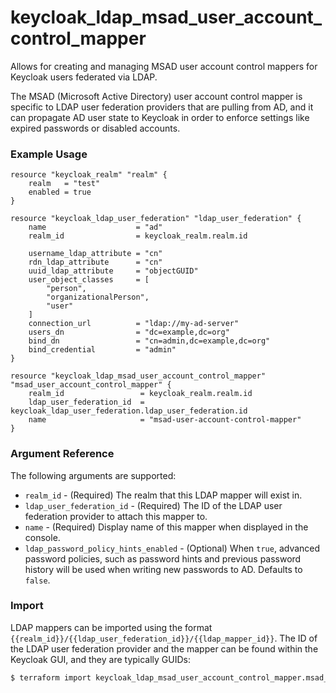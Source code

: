 # keycloak_ldap_msad_user_account_control_mapper

Allows for creating and managing MSAD user account control mappers for Keycloak
users federated via LDAP.

The MSAD (Microsoft Active Directory) user account control mapper is specific
to LDAP user federation providers that are pulling from AD, and it can propagate
AD user state to Keycloak in order to enforce settings like expired passwords
or disabled accounts.

### Example Usage

```hcl
resource "keycloak_realm" "realm" {
    realm   = "test"
    enabled = true
}

resource "keycloak_ldap_user_federation" "ldap_user_federation" {
	name                    = "ad"
	realm_id                = keycloak_realm.realm.id

	username_ldap_attribute = "cn"
	rdn_ldap_attribute      = "cn"
	uuid_ldap_attribute     = "objectGUID"
	user_object_classes     = [
		"person",
		"organizationalPerson",
		"user"
	]
	connection_url          = "ldap://my-ad-server"
	users_dn                = "dc=example,dc=org"
	bind_dn                 = "cn=admin,dc=example,dc=org"
	bind_credential         = "admin"
}

resource "keycloak_ldap_msad_user_account_control_mapper" "msad_user_account_control_mapper" {
	realm_id                 = keycloak_realm.realm.id
	ldap_user_federation_id  = keycloak_ldap_user_federation.ldap_user_federation.id
	name                     = "msad-user-account-control-mapper"
}
```

### Argument Reference

The following arguments are supported:

- `realm_id` - (Required) The realm that this LDAP mapper will exist in.
- `ldap_user_federation_id` - (Required) The ID of the LDAP user federation provider to attach this mapper to.
- `name` - (Required) Display name of this mapper when displayed in the console.
- `ldap_password_policy_hints_enabled` - (Optional) When `true`, advanced password policies, such as password hints and previous password history will be used when writing new passwords to AD. Defaults to `false`.

### Import

LDAP mappers can be imported using the format `{{realm_id}}/{{ldap_user_federation_id}}/{{ldap_mapper_id}}`.
The ID of the LDAP user federation provider and the mapper can be found within
the Keycloak GUI, and they are typically GUIDs:

```bash
$ terraform import keycloak_ldap_msad_user_account_control_mapper.msad_user_account_control_mapper my-realm/af2a6ca3-e4d7-49c3-b08b-1b3c70b4b860/3d923ece-1a91-4bf7-adaf-3b82f2a12b67
```
